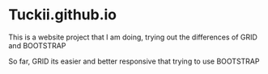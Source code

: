 # Tuckii.github.io
This is a website project that I am doing, trying out the differences of GRID and BOOTSTRAP

So far, GRID its easier and better responsive that trying to use BOOTSTRAP
